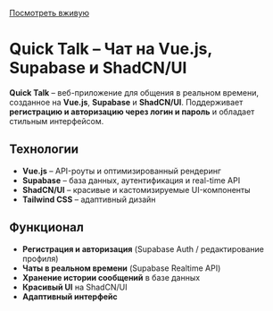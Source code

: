 [Посмотреть вживую](https://starlit-swan-f52a61.netlify.app)


# Quick Talk – Чат на Vue.js, Supabase и ShadCN/UI

**Quick Talk** – веб-приложение для общения в реальном времени, созданное на **Vue.js**, **Supabase** и **ShadCN/UI**. Поддерживает **регистрацию и авторизацию через логин и пароль** и обладает стильным интерфейсом.

## Технологии

- **Vue.js** – API-роуты и оптимизированный рендеринг
- **Supabase** – база данных, аутентификация и real-time API
- **ShadCN/UI** – красивые и кастомизируемые UI-компоненты
- **Tailwind CSS** – адаптивный дизайн
  

## Функционал

- **Регистрация и авторизация** (Supabase Auth / редактирование профиля)
- **Чаты в реальном времени** (Supabase Realtime API)
- **Хранение истории сообщений** в базе данных
- **Красивый UI** на ShadCN/UI
- **Адаптивный интерфейс**
